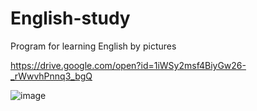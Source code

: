 # English-study
Program for learning English by pictures

https://drive.google.com/open?id=1iWSy2msf4BiyGw26-_rWwvhPnnq3_bgQ

![image](https://user-images.githubusercontent.com/39457745/40937065-b7821ecc-683d-11e8-94d8-e95473aa555d.png)

